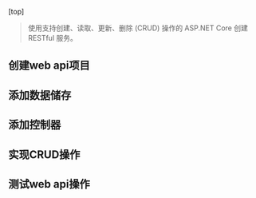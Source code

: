 [top]

> 使用支持创建、读取、更新、删除 (CRUD) 操作的 ASP.NET Core 创建 RESTful 服务。



## 创建web api项目



## 添加数据储存



## 添加控制器



## 实现CRUD操作



## 测试web api操作